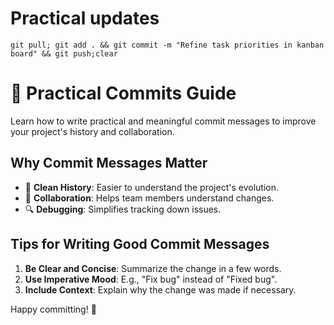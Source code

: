 # Practical updates 

```
git pull; git add . && git commit -m "Refine task priorities in kanban board" && git push;clear
```

# 🚀 Practical Commits Guide

Learn how to write practical and meaningful commit messages to improve your project's history and collaboration. 

## Why Commit Messages Matter
- 🧹 **Clean History**: Easier to understand the project's evolution.
- 👥 **Collaboration**: Helps team members understand changes.
- 🔍 **Debugging**: Simplifies tracking down issues.

## Tips for Writing Good Commit Messages
1. **Be Clear and Concise**: Summarize the change in a few words.
2. **Use Imperative Mood**: E.g., "Fix bug" instead of "Fixed bug".
3. **Include Context**: Explain why the change was made if necessary.

Happy committing! 🎉
